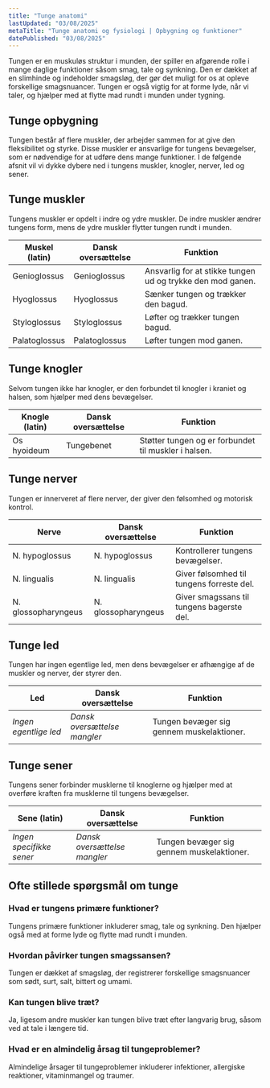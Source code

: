 ```yaml
---
title: "Tunge anatomi"
lastUpdated: "03/08/2025"
metaTitle: "Tunge anatomi og fysiologi | Opbygning og funktioner"
datePublished: "03/08/2025"
---
```


Tungen er en muskuløs struktur i munden, der spiller en afgørende rolle i mange daglige funktioner såsom smag, tale og synkning. Den er dækket af en slimhinde og indeholder smagsløg, der gør det muligt for os at opleve forskellige smagsnuancer. Tungen er også vigtig for at forme lyde, når vi taler, og hjælper med at flytte mad rundt i munden under tygning.

## Tunge opbygning

Tungen består af flere muskler, der arbejder sammen for at give den fleksibilitet og styrke. Disse muskler er ansvarlige for tungens bevægelser, som er nødvendige for at udføre dens mange funktioner. I de følgende afsnit vil vi dykke dybere ned i tungens muskler, knogler, nerver, led og sener.

## Tunge muskler

Tungens muskler er opdelt i indre og ydre muskler. De indre muskler ændrer tungens form, mens de ydre muskler flytter tungen rundt i munden.

| Muskel (latin) | Dansk oversættelse | Funktion |
|----------------|---------------------|----------|
| Genioglossus   | Genioglossus        | Ansvarlig for at stikke tungen ud og trykke den mod ganen. |
| Hyoglossus     | Hyoglossus          | Sænker tungen og trækker den bagud. |
| Styloglossus   | Styloglossus        | Løfter og trækker tungen bagud. |
| Palatoglossus  | Palatoglossus       | Løfter tungen mod ganen. |

## Tunge knogler

Selvom tungen ikke har knogler, er den forbundet til knogler i kraniet og halsen, som hjælper med dens bevægelser.

| Knogle (latin) | Dansk oversættelse | Funktion |
|----------------|---------------------|----------|
| Os hyoideum    | Tungebenet          | Støtter tungen og er forbundet til muskler i halsen. |

## Tunge nerver

Tungen er innerveret af flere nerver, der giver den følsomhed og motorisk kontrol.

| Nerve          | Dansk oversættelse | Funktion |
|----------------|---------------------|----------|
| N. hypoglossus | N. hypoglossus      | Kontrollerer tungens bevægelser. |
| N. lingualis   | N. lingualis        | Giver følsomhed til tungens forreste del. |
| N. glossopharyngeus | N. glossopharyngeus | Giver smagssans til tungens bagerste del. |

## Tunge led

Tungen har ingen egentlige led, men dens bevægelser er afhængige af de muskler og nerver, der styrer den.

| Led            | Dansk oversættelse | Funktion |
|----------------|---------------------|----------|
| _Ingen egentlige led_ | _Dansk oversættelse mangler_ | Tungen bevæger sig gennem muskelaktioner. |

## Tunge sener

Tungens sener forbinder musklerne til knoglerne og hjælper med at overføre kraften fra musklerne til tungens bevægelser.

| Sene (latin)   | Dansk oversættelse | Funktion |
|----------------|---------------------|----------|
| _Ingen specifikke sener_ | _Dansk oversættelse mangler_ | Tungen bevæger sig gennem muskelaktioner. |

## Ofte stillede spørgsmål om tunge

### Hvad er tungens primære funktioner?

Tungens primære funktioner inkluderer smag, tale og synkning. Den hjælper også med at forme lyde og flytte mad rundt i munden.

### Hvordan påvirker tungen smagssansen?

Tungen er dækket af smagsløg, der registrerer forskellige smagsnuancer som sødt, surt, salt, bittert og umami.

### Kan tungen blive træt?

Ja, ligesom andre muskler kan tungen blive træt efter langvarig brug, såsom ved at tale i længere tid.

### Hvad er en almindelig årsag til tungeproblemer?

Almindelige årsager til tungeproblemer inkluderer infektioner, allergiske reaktioner, vitaminmangel og traumer.
